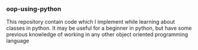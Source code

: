 ### oop-using-python
This repository contain code which I implement while learning about classes in python. It may be useful for a beginner in python, but have some previous knowledge of working in any other object oriented programming language
